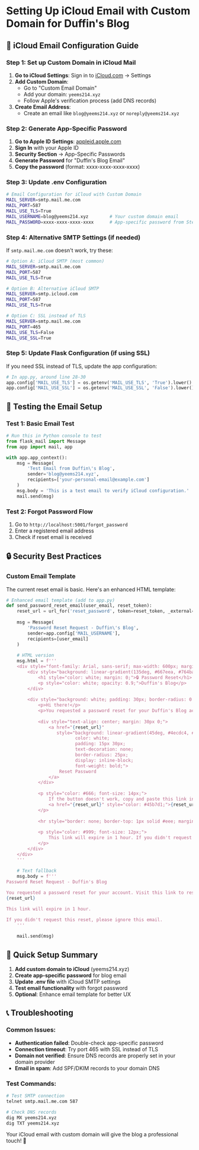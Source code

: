 # Setting Up iCloud Email with Custom Domain for Duffin's Blog

## 📧 iCloud Email Configuration Guide

### Step 1: Set up Custom Domain in iCloud Mail

1. **Go to iCloud Settings**: Sign in to [iCloud.com](https://icloud.com) → Settings
2. **Add Custom Domain**: 
   - Go to "Custom Email Domain"
   - Add your domain: `yeems214.xyz`
   - Follow Apple's verification process (add DNS records)
3. **Create Email Address**: 
   - Create an email like `blog@yeems214.xyz` or `noreply@yeems214.xyz`

### Step 2: Generate App-Specific Password

1. **Go to Apple ID Settings**: [appleid.apple.com](https://appleid.apple.com)
2. **Sign In** with your Apple ID
3. **Security Section** → App-Specific Passwords
4. **Generate Password** for "Duffin's Blog Email"
5. **Copy the password** (format: xxxx-xxxx-xxxx-xxxx)

### Step 3: Update .env Configuration

```bash
# Email Configuration for iCloud with Custom Domain
MAIL_SERVER=smtp.mail.me.com
MAIL_PORT=587
MAIL_USE_TLS=True
MAIL_USERNAME=blog@yeems214.xyz        # Your custom domain email
MAIL_PASSWORD=xxxx-xxxx-xxxx-xxxx      # App-specific password from Step 2
```

### Step 4: Alternative SMTP Settings (if needed)

If `smtp.mail.me.com` doesn't work, try these:

```bash
# Option A: iCloud SMTP (most common)
MAIL_SERVER=smtp.mail.me.com
MAIL_PORT=587
MAIL_USE_TLS=True

# Option B: Alternative iCloud SMTP
MAIL_SERVER=smtp.icloud.com
MAIL_PORT=587
MAIL_USE_TLS=True

# Option C: SSL instead of TLS
MAIL_SERVER=smtp.mail.me.com
MAIL_PORT=465
MAIL_USE_TLS=False
MAIL_USE_SSL=True
```

### Step 5: Update Flask Configuration (if using SSL)

If you need SSL instead of TLS, update the app configuration:

```python
# In app.py, around line 28-30
app.config['MAIL_USE_TLS'] = os.getenv('MAIL_USE_TLS', 'True').lower() == 'true'
app.config['MAIL_USE_SSL'] = os.getenv('MAIL_USE_SSL', 'False').lower() == 'true'
```

## 🧪 Testing the Email Setup

### Test 1: Basic Email Test
```python
# Run this in Python console to test
from flask_mail import Message
from app import mail, app

with app.app_context():
    msg = Message(
        'Test Email from Duffin\'s Blog',
        sender='blog@yeems214.xyz',
        recipients=['your-personal-email@example.com']
    )
    msg.body = 'This is a test email to verify iCloud configuration.'
    mail.send(msg)
```

### Test 2: Forgot Password Flow
1. Go to `http://localhost:5001/forgot_password`
2. Enter a registered email address
3. Check if reset email is received

## 🔒 Security Best Practices

### Custom Email Template
The current reset email is basic. Here's an enhanced HTML template:

```python
# Enhanced email template (add to app.py)
def send_password_reset_email(user_email, reset_token):
    reset_url = url_for('reset_password', token=reset_token, _external=True)
    
    msg = Message(
        'Password Reset Request - Duffin\'s Blog',
        sender=app.config['MAIL_USERNAME'],
        recipients=[user_email]
    )
    
    # HTML version
    msg.html = f'''
    <div style="font-family: Arial, sans-serif; max-width: 600px; margin: 0 auto;">
        <div style="background: linear-gradient(135deg, #667eea, #764ba2); padding: 30px; text-align: center; border-radius: 10px 10px 0 0;">
            <h1 style="color: white; margin: 0;">🔒 Password Reset</h1>
            <p style="color: white; opacity: 0.9;">Duffin's Blog</p>
        </div>
        
        <div style="background: white; padding: 30px; border-radius: 0 0 10px 10px; box-shadow: 0 4px 15px rgba(0,0,0,0.1);">
            <p>Hi there!</p>
            <p>You requested a password reset for your Duffin's Blog account. Click the button below to set a new password:</p>
            
            <div style="text-align: center; margin: 30px 0;">
                <a href="{reset_url}" 
                   style="background: linear-gradient(45deg, #4ecdc4, #45b7d1); 
                          color: white; 
                          padding: 15px 30px; 
                          text-decoration: none; 
                          border-radius: 25px; 
                          display: inline-block;
                          font-weight: bold;">
                    Reset Password
                </a>
            </div>
            
            <p style="color: #666; font-size: 14px;">
                If the button doesn't work, copy and paste this link into your browser:<br>
                <a href="{reset_url}" style="color: #45b7d1;">{reset_url}</a>
            </p>
            
            <hr style="border: none; border-top: 1px solid #eee; margin: 30px 0;">
            
            <p style="color: #999; font-size: 12px;">
                This link will expire in 1 hour. If you didn't request this reset, please ignore this email.
            </p>
        </div>
    </div>
    '''
    
    # Text fallback
    msg.body = f'''
Password Reset Request - Duffin's Blog

You requested a password reset for your account. Visit this link to reset your password:
{reset_url}

This link will expire in 1 hour.

If you didn't request this reset, please ignore this email.
    '''
    
    mail.send(msg)
```

## 🎯 Quick Setup Summary

1. **Add custom domain to iCloud** (yeems214.xyz)
2. **Create app-specific password** for blog email
3. **Update .env file** with iCloud SMTP settings
4. **Test email functionality** with forgot password
5. **Optional**: Enhance email template for better UX

## 📞 Troubleshooting

### Common Issues:
- **Authentication failed**: Double-check app-specific password
- **Connection timeout**: Try port 465 with SSL instead of TLS
- **Domain not verified**: Ensure DNS records are properly set in your domain provider
- **Email in spam**: Add SPF/DKIM records to your domain DNS

### Test Commands:
```bash
# Test SMTP connection
telnet smtp.mail.me.com 587

# Check DNS records
dig MX yeems214.xyz
dig TXT yeems214.xyz
```

Your iCloud email with custom domain will give the blog a professional touch! 🚀
